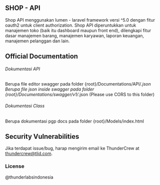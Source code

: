 ## SHOP - API 

Shop API menggunakan lumen - laravel framework versi ^5.0 dengan fitur oauth2 untuk client authorization. Shop API diperuntukkan untuk manajemen toko (baik itu dashboard maupun front end), dilengkapi fitur dasar manajemen barang, manajemen karyawan, laporan keuangan, manajemen pelanggan dan lain.

## Official Documentation

###### Dokumentasi API

Berupa file editor swagger pada folder {root}/Documentations/API/*.json
Berupa file json inside swagger pada folder {root}/Documentations/swagger/v1/*.json (Please use CORS to this folder)

###### Dokumentasi Class
Berupa dokumentasi pgp docs pada folder {root}/Models/index.html

## Security Vulnerabilities

Jika terdapat issue/bug, harap mengirim email ke ThunderCrew at thundercrew@tlid.com.

### License

@thunderlabsindonesia
